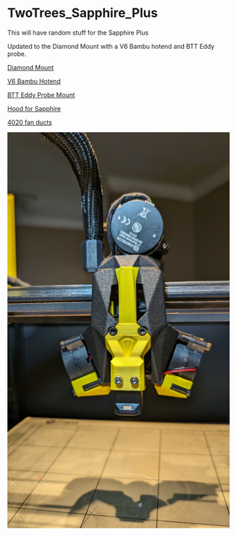 # TwoTrees_Sapphire_Plus
This will have random stuff for the Sapphire Plus

Updated to the Diamond Mount with a V6 Bambu hotend and BTT Eddy probe. 

[Diamond Mount](https://www.printables.com/model/169465-the-diamond-mount)

[V6 Bambu Hotend](https://www.aliexpress.us/item/3256805923394228.html)

[BTT Eddy Probe Mount](https://www.printables.com/model/905305-bigtreetech-btt-eddy-probe-for-diamond-mount)

[Hood for Sapphire](https://www.printables.com/model/911064-twotrees-sapphire-plus-hood-pillars)

[4020 fan ducts](https://cults3d.com/en/3d-model/tool/fan-ducts-for-4020-diamond-nf-crazy-volcano-twotrees-sapphire-pro-plus-sp-3-sp-5)

![alt text](https://github.com/falkien/TwoTrees_Sapphire_Plus/blob/main/Pics/PXL_20240616_172725478.jpg)



